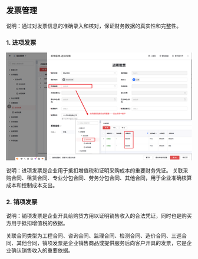 ## 发票管理

说明：通过对发票信息的准确录入和核对，保证财务数据的真实性和完整性。

### 1. 进项发票
![进项发票](./imgs/jxfp.png)

说明：进项发票是企业用于抵扣增值税和证明采购成本的重要财务凭证。
关联采购合同、租赁合同、专业分包合同、劳务分包合同、其他合同，用于企业准确核算成本和控制成本支出。

### 2. 销项发票

说明：销项发票是企业开具给购货方用以证明销售收入的合法凭证，同时也是购买方用于抵扣增值税的依据。

关联合同类型为工程合同、咨询合同、监理合同、检测合同、造价合同、三巡合同、其他合同，销项发票是企业销售商品或提供服务后向客户开具的发票，它是企业确认销售收入的重要依据。

